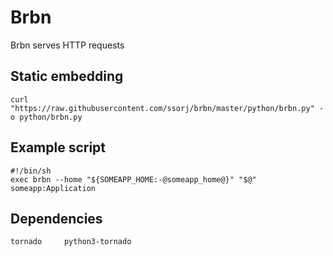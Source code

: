 # Brbn

Brbn serves HTTP requests

## Static embedding

    curl "https://raw.githubusercontent.com/ssorj/brbn/master/python/brbn.py" -o python/brbn.py

## Example script

    #!/bin/sh
    exec brbn --home "${SOMEAPP_HOME:-@someapp_home@}" "$@" someapp:Application

## Dependencies

    tornado     python3-tornado
